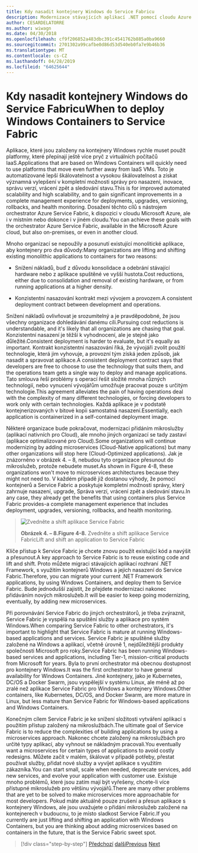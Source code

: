 ```yaml
---
title: Kdy nasadit kontejnery Windows do Service Fabricu
description: Modernizace stávajících aplikací .NET pomocí cloudu Azure a Windows kontejnery | Kdy nasadit kontejnery Windows do Service Fabric
author: CESARDELATORRE
ms.author: wiwagn
ms.date: 04/30/2018
ms.openlocfilehash: cf9f206852a483dbc391c4541762b885a0ba9660
ms.sourcegitcommit: 2701302a99cafbe0d86d53d540eb0fa7e9b46b36
ms.translationtype: MT
ms.contentlocale: cs-CZ
ms.lasthandoff: 04/28/2019
ms.locfileid: "64625644"
---
```

# <a name="when-to-deploy-windows-containers-to-service-fabric"></a><span data-ttu-id="86d4e-103">Kdy nasadit kontejnery Windows do Service Fabricu</span><span class="sxs-lookup"><span data-stu-id="86d4e-103">When to deploy Windows Containers to Service Fabric</span></span>

<span data-ttu-id="86d4e-104">Aplikace, které jsou založeny na kontejnery Windows rychle muset použít platformy, které přepínají ještě více pryč z virtuálních počítačů IaaS.</span><span class="sxs-lookup"><span data-stu-id="86d4e-104">Applications that are based on Windows Containers will quickly need to use platforms that move even further away from IaaS VMs.</span></span> <span data-ttu-id="86d4e-105">Toto je automatizované lepší škálovatelnost a vysokou škálovatelnost a získat významná vylepšení v kompletní možnosti správy pro nasazení, inovace, správu verzí, vrácení zpět a sledování stavu.</span><span class="sxs-lookup"><span data-stu-id="86d4e-105">This is for improved automated scalability and high scalability, and to gain significant improvements in a complete management experience for deployments, upgrades, versioning, rollbacks, and health monitoring.</span></span> <span data-ttu-id="86d4e-106">Dosažení těchto cílů s nástrojem orchestrator Azure Service Fabric, k dispozici v cloudu Microsoft Azure, ale i v místním nebo dokonce i v jiném cloudu.</span><span class="sxs-lookup"><span data-stu-id="86d4e-106">You can achieve these goals with the orchestrator Azure Service Fabric, available in the Microsoft Azure cloud, but also on-premises, or even in another cloud.</span></span>

<span data-ttu-id="86d4e-107">Mnoho organizací se nepoužily a posunutí existující monolitické aplikace, aby kontejnery pro dva důvody:</span><span class="sxs-lookup"><span data-stu-id="86d4e-107">Many organizations are lifting and shifting existing monolithic applications to containers for two reasons:</span></span>

- <span data-ttu-id="86d4e-108">Snížení nákladů, buď z důvodu konsolidace a odebrání stávající hardware nebo z aplikace spuštěné ve vyšší hustota.</span><span class="sxs-lookup"><span data-stu-id="86d4e-108">Cost reductions, either due to consolidation and removal of existing hardware, or from running applications at a higher density.</span></span>

- <span data-ttu-id="86d4e-109">Konzistentní nasazování kontrakt mezi vývojem a provozem.</span><span class="sxs-lookup"><span data-stu-id="86d4e-109">A consistent deployment contract between development and operations.</span></span>

<span data-ttu-id="86d4e-110">Snížení nákladů ovlivňovat je srozumitelný a je pravděpodobné, že jsou všechny organizace dohledávání danému cíli.</span><span class="sxs-lookup"><span data-stu-id="86d4e-110">Pursuing cost reductions is understandable, and it's likely that all organizations are chasing that goal.</span></span> <span data-ttu-id="86d4e-111">Konzistentní nasazení je těžší k vyhodnocení, ale je stejně jako důležité.</span><span class="sxs-lookup"><span data-stu-id="86d4e-111">Consistent deployment is harder to evaluate, but it's equally as important.</span></span> <span data-ttu-id="86d4e-112">Kontrakt konzistentní nasazování říká, že vývojáři zvolit použití technologie, která jim vyhovuje, a provozní tým získá jeden způsob, jak nasadit a spravovat aplikace.</span><span class="sxs-lookup"><span data-stu-id="86d4e-112">A consistent deployment contract says that developers are free to choose to use the technology that suits them, and the operations team gets a single way to deploy and manage applications.</span></span> <span data-ttu-id="86d4e-113">Tato smlouva řeší problémy s operací řešit složité mnoha různých technologií, nebo vynucení vývojářům umožňuje pracovat pouze s určitým technologie.</span><span class="sxs-lookup"><span data-stu-id="86d4e-113">This agreement alleviates the pain of having operations deal with the complexity of many different technologies, or forcing developers to work only with certain technologies.</span></span> <span data-ttu-id="86d4e-114">Každá aplikace je v podstatě kontejnerizovaných v bitové kopii samostatná nasazení.</span><span class="sxs-lookup"><span data-stu-id="86d4e-114">Essentially, each application is containerized in a self-contained deployment image.</span></span>

<span data-ttu-id="86d4e-115">Některé organizace bude pokračovat, modernizaci přidáním mikroslužby (aplikací nativních pro Cloud), ale mnoho jiných organizací se tady zastaví (aplikace optimalizované pro Cloud).</span><span class="sxs-lookup"><span data-stu-id="86d4e-115">Some organizations will continue modernizing by adding microservices (Cloud-Native applications) but many other organizations will stop here (Cloud-Optimized applications).</span></span> <span data-ttu-id="86d4e-116">Jak je znázorněno v obrázek 4. – 8, nebudou tyto organizace přesunout do mikroslužeb, protože nebudete muset.</span><span class="sxs-lookup"><span data-stu-id="86d4e-116">As shown in Figure 4-8, these organizations won't move to microservices architectures because they might not need to.</span></span> <span data-ttu-id="86d4e-117">V každém případě již dostanou výhody, že pomocí kontejnerů a Service Fabric a poskytuje kompletní možnosti správy, který zahrnuje nasazení, upgrade, Správa verzí, vrácení zpět a sledování stavu.</span><span class="sxs-lookup"><span data-stu-id="86d4e-117">In any case, they already get the benefits that using containers plus Service Fabric provides-a complete management experience that includes deployment, upgrades, versioning, rollbacks, and health monitoring.</span></span>

> ![Zvedněte a shift aplikace Service Fabric](./media/image8.png)
>
> <span data-ttu-id="86d4e-119">**Obrázek 4. – 8.**</span><span class="sxs-lookup"><span data-stu-id="86d4e-119">**Figure 4-8.**</span></span> <span data-ttu-id="86d4e-120">Zvedněte a shift aplikace Service Fabric</span><span class="sxs-lookup"><span data-stu-id="86d4e-120">Lift and shift an application to Service Fabric</span></span>

<span data-ttu-id="86d4e-121">Klíče přístup k Service Fabric je chcete znovu použít existující kód a navýšit a přesunout.</span><span class="sxs-lookup"><span data-stu-id="86d4e-121">A key approach to Service Fabric is to reuse existing code and lift and shift.</span></span> <span data-ttu-id="86d4e-122">Proto můžete migraci stávajících aplikací rozhraní .NET Framework, s využitím kontejnerů Windows a jejich nasazení do Service Fabric.</span><span class="sxs-lookup"><span data-stu-id="86d4e-122">Therefore, you can migrate your current .NET Framework applications, by using Windows Containers, and deploy them to Service Fabric.</span></span> <span data-ttu-id="86d4e-123">Bude jednodušší zajistit, že přejdete modernizaci nakonec přidáváním nových mikroslužeb.</span><span class="sxs-lookup"><span data-stu-id="86d4e-123">It will be easier to keep going modernizing, eventually, by adding new microservices.</span></span>

<span data-ttu-id="86d4e-124">Při porovnávání Service Fabric do jiných orchestrátorů, je třeba zvýraznit, Service Fabric je vyspělá na spuštění služby a aplikace pro systém Windows.</span><span class="sxs-lookup"><span data-stu-id="86d4e-124">When comparing Service Fabric to other orchestrators, it's important to highlight that Service Fabric is mature at running Windows-based applications and services.</span></span> <span data-ttu-id="86d4e-125">Service Fabric je spuštěné služby založené na Windows a aplikací, včetně úrovně 1, nejdůležitější produkty společnosti Microsoft pro roky.</span><span class="sxs-lookup"><span data-stu-id="86d4e-125">Service Fabric has been running Windows-based services and applications, including Tier-1, mission-critical products from Microsoft for years.</span></span> <span data-ttu-id="86d4e-126">Byla to první orchestrator má obecnou dostupnost pro kontejnery Windows.</span><span class="sxs-lookup"><span data-stu-id="86d4e-126">It was the first orchestrator to have general availability for Windows Containers.</span></span> <span data-ttu-id="86d4e-127">Jiné kontejnery, jako je Kubernetes, DC/OS a Docker Swarm, jsou vyspělejší v systému Linux, ale méně až po zralé než aplikace Service Fabric pro Windows a kontejnery Windows.</span><span class="sxs-lookup"><span data-stu-id="86d4e-127">Other containers, like Kubernetes, DC/OS, and Docker Swarm, are more mature in Linux, but less mature than Service Fabric for Windows-based applications and Windows Containers.</span></span>

<span data-ttu-id="86d4e-128">Konečným cílem Service Fabric je ke snížení složitosti vytváření aplikací s použitím přístup založený na mikroslužbách.</span><span class="sxs-lookup"><span data-stu-id="86d4e-128">The ultimate goal of Service Fabric is to reduce the complexities of building applications by using a microservices approach.</span></span> <span data-ttu-id="86d4e-129">Nakonec chcete založený na mikroslužbách pro určité typy aplikací, aby vyhnout se nákladným pracovali.</span><span class="sxs-lookup"><span data-stu-id="86d4e-129">You eventually want a microservices for certain types of applications to avoid costly redesigns.</span></span> <span data-ttu-id="86d4e-130">Můžete začít v malém, škálovat v případě potřeby, přestat používat služby, přidat nové služby a vyvíjet aplikace s využitím zákazníka.</span><span class="sxs-lookup"><span data-stu-id="86d4e-130">You can start small, scale when needed, deprecate services, add new services, and evolve your application with customer use.</span></span> <span data-ttu-id="86d4e-131">Existuje mnoho problémů, které jsou zatím mají být vyřešeny, chcete-li více přístupné mikroslužeb pro většinu vývojářů.</span><span class="sxs-lookup"><span data-stu-id="86d4e-131">There are many other problems that are yet to be solved to make microservices more approachable for most developers.</span></span> <span data-ttu-id="86d4e-132">Pokud máte aktuálně pouze zrušení a přesun aplikace s kontejnery Windows, ale jsou uvažujete o přidání mikroslužeb založené na kontejnerech v budoucnu, to je místo sladkost Service Fabric.</span><span class="sxs-lookup"><span data-stu-id="86d4e-132">If you currently are just lifting and shifting an application with Windows Containers, but you are thinking about adding microservices based on containers in the future, that is the Service Fabric sweet spot.</span></span>

>[!div class="step-by-step"]
><span data-ttu-id="86d4e-133">[Předchozí](when-to-deploy-windows-containers-to-azure-vms-iaas-cloud.md)
>[další](when-to-deploy-windows-containers-to-azure-container-service-kubernetes.md)</span><span class="sxs-lookup"><span data-stu-id="86d4e-133">[Previous](when-to-deploy-windows-containers-to-azure-vms-iaas-cloud.md)
[Next](when-to-deploy-windows-containers-to-azure-container-service-kubernetes.md)</span></span>
